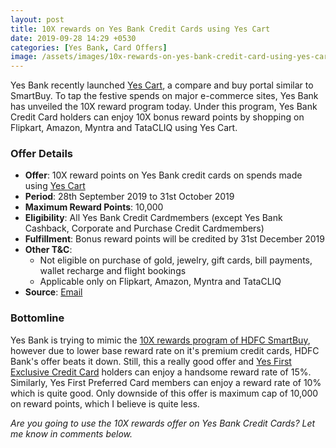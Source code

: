 ```yaml
---
layout: post
title: 10X rewards on Yes Bank Credit Cards using Yes Cart
date: 2019-09-28 14:29 +0530
categories: [Yes Bank, Card Offers]
image: /assets/images/10x-rewards-on-yes-bank-credit-card-using-yes-cart.jpg
---
```


Yes Bank recently launched [Yes Cart](/yes-bank-launches-yes-cart-a-compare-and-buy-portal-for-yes-bank-cards/), a compare and buy portal similar to SmartBuy. To tap the festive spends on major e-commerce sites, Yes Bank has unveiled the 10X reward program today. Under this program, Yes Bank Credit Card holders can enjoy 10X bonus reward points by shopping on Flipkart, Amazon, Myntra and TataCLIQ using Yes Cart.

### Offer Details

- **Offer**: 10X reward points on Yes Bank credit cards on spends made using [Yes Cart](https://yescart.yesbank.in/)
- **Period**: 28th September 2019 to 31st October 2019
- **Maximum Reward Points**: 10,000
- **Eligibility**: All Yes Bank Credit Cardmembers (except Yes Bank Cashback, Corporate and Purchase Credit Cardmembers)
- **Fulfillment**: Bonus reward points will be credited by 31st December 2019
- **Other T&C**:
  - Not eligible on purchase of gold, jewelry, gift cards, bill payments, wallet recharge and flight bookings
  - Applicable only on Flipkart, Amazon, Myntra and TataCLIQ
- **Source**: [Email](https://www.yesbank.in/pdf/festive_offer_shopping_pdf)

### Bottomline

Yes Bank is trying to mimic the [10X rewards program of HDFC SmartBuy](/hdfc-smartbuy-10x-rewards-even-more-rewarding-with-december-2019-update/), however due to lower base reward rate on it's premium credit cards, HDFC Bank's offer beats it down. Still, this a really good offer and [Yes First Exclusive Credit Card](/yes-first-exclusive-credit-card-review/) holders can enjoy a handsome reward rate of 15%. Similarly, Yes First Preferred Card members can enjoy a reward rate of 10% which is quite good. Only downside of this offer is maximum cap of 10,000 on reward points, which I believe is quite less.

_Are you going to use the 10X rewards offer on Yes Bank Credit Cards? Let me know in comments below._
